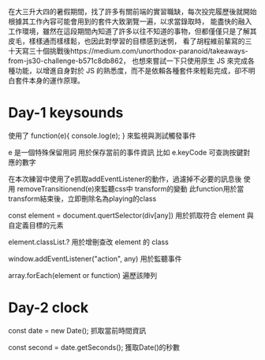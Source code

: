 在大三升大四的暑假期間，找了許多有關前端的實習職缺，每次投完履歷後就開始根據其工作內容可能會用到的套件大致瀏覽一遍，以求當錄取時，
能盡快的融入工作環境，雖然在這段期間內知道了許多以往不知道的事物，但都僅僅只是了解其皮毛，樣樣通而樣樣鬆，也因此對學習的目標感到迷惘，
看了胡程維前輩寫的三十天寫三十個挑戰後https://medium.com/unorthodox-paranoid/takeaways-from-js30-challenge-b571c8db862，
也想來嘗試一下只使用原生 JS 來完成各種功能，以增進自身對於 JS 的熟悉度，而不是依賴各種套件來輕鬆完成，卻不明白套件本身的運作原理。

<h1>Day-1 keysounds</h1>

使用了
function(e){
    console.log(e);
}
來監視與測試觸發事件

e 是一個特殊保留用詞
用於保存當前的事件資訊
比如 e.keyCode 可查詢按鍵對應的數字

在本次練習中使用了e抓取addEventListener的動作，過濾掉不必要的訊息後
使用 removeTransitionend(e)來監聽css中 transform的變動
此function用於當transform結束後，立即刪除名為playing的class

const element = document.quertSelector(div[any])
用於抓取符合 element 與自定義目標的元素

element.classList.?
用於增刪查改 element 的 class

window.addEventListener("action", any)
用於監聽事件

array.forEach(element or function)
遍歷該陣列

<h1>Day-2 clock</h1>


const date = new Date();
抓取當前時間資訊

const second = date.getSeconds();
獲取Date()的秒數
